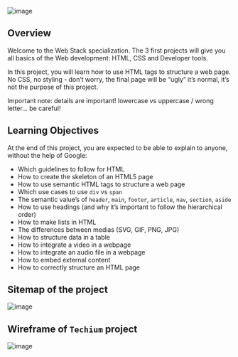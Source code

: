 ![image](https://github.com/TessierV/holbertonschool-web_front_end/assets/113889290/d8c55a60-d511-44c4-9780-43d61113d865)


## Overview 
Welcome to the Web Stack specialization. The 3 first projects will give you all basics of the Web development: HTML, CSS and Developer tools.

In this project, you will learn how to use HTML tags to structure a web page. No CSS, no styling - don’t worry, the final page will be “ugly” it’s normal, it’s not the purpose of this project.

Important note: details are important! lowercase vs uppercase / wrong letter… be careful!

## Learning Objectives
At the end of this project, you are expected to be able to explain to anyone, without the help of Google:

- Which guidelines to follow for HTML
- How to create the skeleton of an HTML5 page
- How to use semantic HTML tags to structure a web page
- Which use cases to use ```div``` vs ```span```
- The semantic value’s of ```header```, ```main```, ```footer```, ```article```, ```nav```, ```section```, ```aside```
- How to use headings (and why it’s important to follow the hierarchical order)
- How to make lists in HTML
- The differences between medias (SVG, GIF, PNG, JPG)
- How to structure data in a table
- How to integrate a video in a webpage
- How to integrate an audio file in a webpage
- How to embed external content
- How to correctly structure an HTML page


## Sitemap of the project

![image](https://github.com/TessierV/holbertonschool-web_front_end/assets/113889290/bd51928d-e162-4c7d-8275-86f27f88a162)

## Wireframe of ```Techium``` project

![image](https://github.com/TessierV/holbertonschool-web_front_end/assets/113889290/2493d10c-2d5c-455f-ba1d-8d1c297ac43c)
